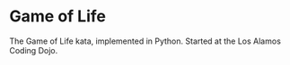 Game of Life
==========

The Game of Life kata, implemented in Python. Started at the Los Alamos Coding Dojo.
